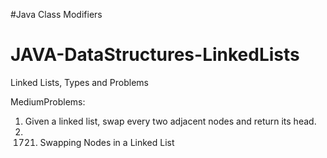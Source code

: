 #Java Class Modifiers

# JAVA-DataStructures-LinkedLists
Linked Lists, Types and Problems

MediumProblems:
1. Given a linked list, swap every two adjacent nodes and return its head.
2. 1721. Swapping Nodes in a Linked List
